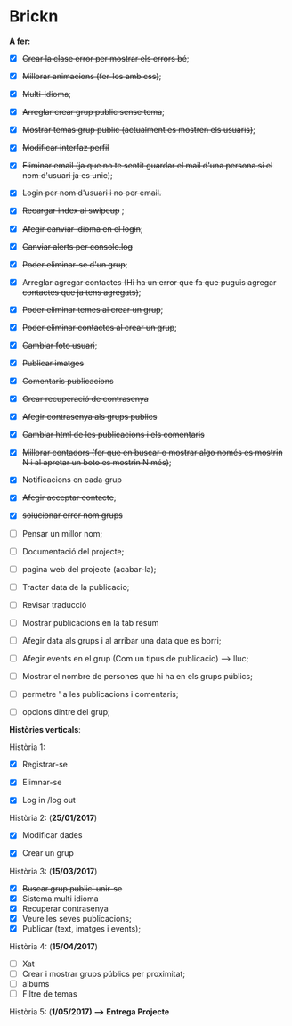 # Brickn

**A fer:**
- [X] ~~Crear la clase error per mostrar els errors bé~~;
- [X] ~~Millorar animacions (fer-les amb css)~~;
- [X] ~~Multi-idioma~~;
- [X] ~~Arreglar crear grup public sense tema~~;
- [X] ~~Mostrar temas grup public (actualment es mostren els usuaris)~~;
- [X] ~~Modificar interfaz perfil~~
- [X] ~~Eliminar email  (ja que no te sentit guardar el mail d'una persona si el nom d'usuari ja es unic)~~;
- [X] ~~Login per nom d'usuari i no per email.~~
- [X] ~~Recargar index al swipeup~~ ;
- [X] ~~Afegir canviar idioma en el login~~;
- [X] ~~Canviar alerts per console.log~~
- [X] ~~Poder eliminar-se d'un grup~~;
- [X] ~~Arreglar agregar contactes (Hi ha un error que fa que puguis agregar contactes que ja tens agregats)~~; 
- [X] ~~Poder eliminar temes al crear un grup~~;
- [X] ~~Poder eliminar contactes al crear un grup~~;
- [X] ~~Cambiar foto usuari~~;
- [X] ~~Publicar imatges~~
- [X] ~~Comentaris publicacions~~
- [X] ~~Crear recuperació de contrasenya~~
- [X] ~~Afegir contrasenya als grups publics~~
- [X] ~~Cambiar html de les publicacions i els comentaris~~
- [X] ~~Millorar contadors (fer que en buscar o mostrar algo només es mostrin N i al apretar un boto es mostrin N més)~~;
- [X] ~~Notificacions en cada grup~~
- [X] ~~Afegir acceptar contacte~~;
- [X] ~~solucionar error nom grups~~ 

- [ ] Pensar un millor nom;
- [ ] Documentació del projecte;
- [ ] pagina web del projecte (acabar-la); 
- [ ] Tractar data de la publicacio;
- [ ] Revisar traducció
- [ ] Mostrar publicacions en la tab resum
- [ ] Afegir data als grups i al arribar una data que es borri;
- [ ] Afegir events en el grup (Com un tipus de publicacio) --> lluc;
- [ ] Mostrar el nombre de persones que hi ha en els grups públics;
- [ ] permetre ' a les publicacions i comentaris;
- [ ] opcions dintre del grup;

**Històries verticals**:

Història 1:
- [x] Registrar-se
- [x] Elimnar-se
- [x] Log in /log out


Història 2: (**25/01/2017**)
- [x] Modificar dades
- [x] Crear un grup


Història 3: (**15/03/2017**)
- [x] ~~Buscar grup publici unir-se~~
- [x] Sistema multi idioma
- [x] Recuperar contrasenya
- [x] Veure les seves publicacions;
- [x] Publicar (text, imatges i events);

Història 4: (**15/04/2017**)
- [ ] Xat
- [ ] Crear i mostrar grups públics per proximitat;
- [ ] albums
- [ ] Filtre de temas

Història 5: (**1/05/2017) --> Entrega Projecte**
